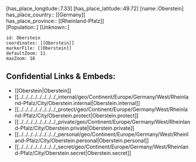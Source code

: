 ﻿---
location: [49.72,7.33] 
mapzoom: [7,12] 
mapmarker: city 
type: City
tags:
- geo/City


SpocWebEntityId: 33048
isDeleted: false
confidential: public

---
[has_place_longitude::7.33] 
[has_place_latitude::49.72] 
[name::Oberstein] 
has_place_country:: [[Germany]]  
has_place_province:: [[Rheinland-Pfalz]]  
[Population::] 
[Unknown::] 


```leaflet
id: Oberstein
coordinates: [[Oberstein]] 
markerFile: [[Oberstein]] 
defaultZoom: 11 
maxZoom: 18
```


## Confidential Links & Embeds: 
- [[Oberstein|Oberstein]]  
- [[../../../../../../../../_internal/geo/Continent/Europe/Germany/West/Rheinland-Pfalz/City/Oberstein.internal|Oberstein.internal]] 
- [[../../../../../../../../_protect/geo/Continent/Europe/Germany/West/Rheinland-Pfalz/City/Oberstein.protect|Oberstein.protect]] 
- [[../../../../../../../../_private/geo/Continent/Europe/Germany/West/Rheinland-Pfalz/City/Oberstein.private|Oberstein.private]] 
- [[../../../../../../../../_personal/geo/Continent/Europe/Germany/West/Rheinland-Pfalz/City/Oberstein.personal|Oberstein.personal]] 
- [[../../../../../../../../_secret/geo/Continent/Europe/Germany/West/Rheinland-Pfalz/City/Oberstein.secret|Oberstein.secret]] 

